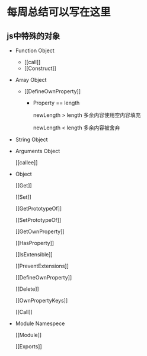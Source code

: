 # 每周总结可以写在这里

## js中特殊的对象

- Function Object

  - [[call]] 
  - [[Construct]] 

- Array Object

  - [[DefineOwnProperty]]

    - Property == length

      newLength > length 多余内容使用空内容填充

      newLength < length 多余内容被舍弃

- String Object

- Arguments Object

  [[callee]] 

- Object

  [[Get]] 

  [[Set]] 

  [[GetPrototypeOf]] 

  [[SetPrototypeOf]] 

  [[GetOwnProperty]] 

  [[HasProperty]] 

  [[IsExtensible]] 

  [[PreventExtensions]] 

  [[DefineOwnProperty]] 

  [[Delete]] 

  [[OwnPropertyKeys]]

  [[Call]] 

- Module Namespece

  [[Module]] 

  [[Exports]] 